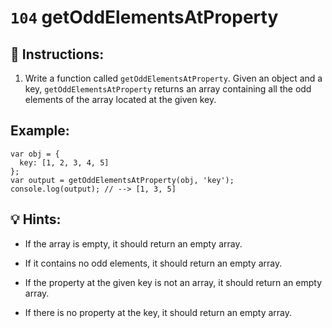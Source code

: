 # `104` getOddElementsAtProperty

## 📝 Instructions:

1. Write a function called `getOddElementsAtProperty`. Given an object and a key, `getOddElementsAtProperty` returns an array containing all the odd elements of the array located at the given key.

## Example:

```Js
var obj = {
  key: [1, 2, 3, 4, 5]
};
var output = getOddElementsAtProperty(obj, 'key');
console.log(output); // --> [1, 3, 5]
```

## 💡 Hints:

+ If the array is empty, it should return an empty array.

+ If it contains no odd elements, it should return an empty array.

+ If the property at the given key is not an array, it should return an empty array.

+ If there is no property at the key, it should return an empty array.
